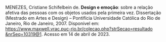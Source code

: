 MENEZES, Cristiane Schifelbein de. **Design e emoção**: sobre a relação afetiva das pessoas com os objetos usados pela primeira vez. Dissertação (Mestrado em Artes e Design) – Pontifícia Universidade Católica do Rio de Janeiro, Rio de Janeiro, 2007. Disponível em: [https://www.maxwell.vrac.puc-rio.br/colecao.php?strSecao=resultado  
&nrSeq=10319@1](https://www.maxwell.vrac.puc-rio.br/colecao.php?strSecao=resultado&nrSeq=10319@1). Acesso em 14 de abril de 2023.